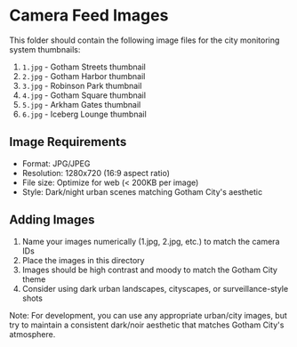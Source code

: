 # Camera Feed Images

This folder should contain the following image files for the city monitoring system thumbnails:

1. `1.jpg` - Gotham Streets thumbnail
2. `2.jpg` - Gotham Harbor thumbnail
3. `3.jpg` - Robinson Park thumbnail
4. `4.jpg` - Gotham Square thumbnail
5. `5.jpg` - Arkham Gates thumbnail
6. `6.jpg` - Iceberg Lounge thumbnail

## Image Requirements

- Format: JPG/JPEG
- Resolution: 1280x720 (16:9 aspect ratio)
- File size: Optimize for web (< 200KB per image)
- Style: Dark/night urban scenes matching Gotham City's aesthetic

## Adding Images

1. Name your images numerically (1.jpg, 2.jpg, etc.) to match the camera IDs
2. Place the images in this directory
3. Images should be high contrast and moody to match the Gotham City theme
4. Consider using dark urban landscapes, cityscapes, or surveillance-style shots

Note: For development, you can use any appropriate urban/city images, but try to maintain a consistent dark/noir aesthetic that matches Gotham City's atmosphere. 